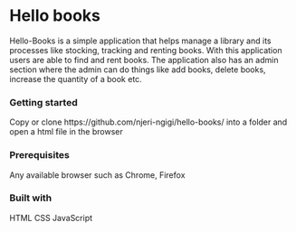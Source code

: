 # Hello books
Hello-Books is a simple application that helps manage a library and its processes like stocking, tracking and renting books. With this application users are able to find and rent books. The application also has an admin section where the admin can do things like add books, delete books, increase the quantity of a book etc.

<h3>Getting started</h3>
Copy or clone https://github.com/njeri-ngigi/hello-books/ into a folder and open a html file in the browser

<h3>Prerequisites</h3>
Any available browser such as Chrome, Firefox

<h3>Built with</h3>
HTML
CSS
JavaScript
